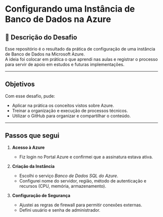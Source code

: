 # Configurando uma Instância de Banco de Dados na Azure

## 📌 Descrição do Desafio
Esse repositório é o resultado da prática de configuração de uma instância de Banco de Dados na Microsoft Azure.  
A ideia foi colocar em prática o que aprendi nas aulas e registrar o processo para servir de apoio em estudos e futuras implementações.

---

## Objetivos
Com esse desafio, pude:
- Aplicar na prática os conceitos vistos sobre Azure.
- Treinar a organização e execução de processos técnicos.
- Utilizar o GitHub para organizar e compartilhar o conteúdo.

---

## Passos que segui

1. **Acesso à Azure**  
   - Fiz login no Portal Azure e confirmei que a assinatura estava ativa.

2. **Criação da Instância**
   - Escolhi o serviço *Banco de Dados SQL do Azure*.
   - Configurei nome do servidor, região, método de autenticação e recursos (CPU, memória, armazenamento).

3. **Configuração de Segurança**
   - Ajustei as regras de firewall para permitir conexões externas.
   - Defini usuário e senha de administrador.
